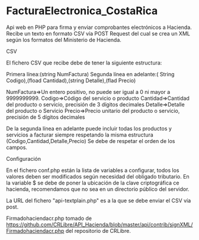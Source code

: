 # FacturaElectronica_CostaRica
Api web en PHP para firma y enviar comprobantes electrónicos a Hacienda.
Recibe un texto en formato CSV vía POST Request del cual se crea un XML según los formatos del Ministerio de Hacienda.

CSV

El fichero CSV que recibe debe de tener la siguiente estructura:
 
 Primera línea:(string NumFactura)
 Segunda línea en adelante:( String Codigo),(fload Cantidad),(string Detalle),(flad Precio)
 
NumFactura=>Un entero positivo, no puede ser igual a 0 ni mayor a 9999999999.
Codigo=>Código del servicio o producto
Cantidad=>Cantidad del producto o servicio, precisión de 3 dígitos decimales
Detalle=>Detalle del producto o Servicio
Precio=>Precio unitario del producto o servicio, precisión de 5 dígitos decimales

De la segunda línea en adelante puede incluir todas los productos y servicios a facturar siempre respetando la misma estructura (Codigo,Cantidad,Detalle,Precio)
Se debe de respetar el orden de los campos.

Configuración

En el fichero conf.php están la lista de variables a configurar, todos los valores deben ser modificados según necesidad del obligado tributario.
En la variable $ se debe de poner la ubicación de la clave criptográfica ce hacienda, recomendamos que no sea en un directorio público del servidor.

La URL del fichero "api-textplain.php" es a la que se debe enviar el CSV vía post.

Firmadohaciendacr.php tomado de https://github.com/CRLibre/API_Hacienda/blob/master/api/contrib/signXML/Firmadohaciendacr.php del repositorio de CRLibre.
